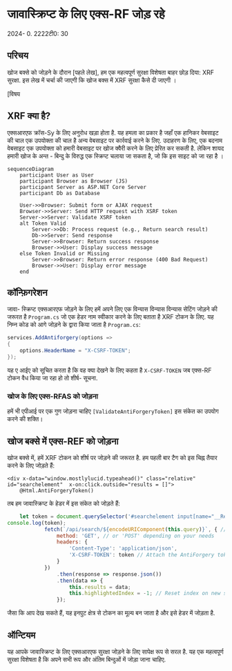 # जावास्क्रिप्ट के लिए एक्स-RF जोड़ रहे

<!--category-- ASP.NET, Javascript -->
<datetime class="hidden">2024- 0. 2222टी0: 30</datetime>

## परिचय

खोज बक्से को जोड़ने के दौरान [पहले लेख], हम एक महत्वपूर्ण सुरक्षा विशेषता बाहर छोड़ दिया: XRF सुरक्षा. इस लेख में चर्चा की जाएगी कि खोज बक्स में XRF सुरक्षा कैसे दी जाएगी ।

[विषय

## XRF क्या है?

एक्सआरएफ क्रॉस-Sy के लिए अनुरोध खड़ा होता है. यह हमला का प्रकार है जहाँ एक हानिकर वेबसाइट की चाल एक उपयोक्ता की चाल है अन्य वेबसाइट पर कार्रवाई करने के लिए. उदाहरण के लिए, एक बदनाम वेबसाइट एक उपयोक्ता को हमारी वेबसाइट पर खोज क्वैरी करने के लिए प्रेरित कर सकती है. लेकिन शायद हमारी खोज के अन्त - बिन्दु के विरुद्ध एक स्क्रिप्ट चलाया जा सकता है, जो कि इस साइट को जा रहा है ।

```mermaid
sequenceDiagram
    participant User as User
    participant Browser as Browser (JS)
    participant Server as ASP.NET Core Server
    participant Db as Database
    
    User->>Browser: Submit form or AJAX request
    Browser->>Server: Send HTTP request with XSRF token
    Server->>Server: Validate XSRF token
    alt Token Valid
        Server->>Db: Process request (e.g., Return search result)
        Db->>Server: Send response
        Server->>Browser: Return success response
        Browser->>User: Display success message
    else Token Invalid or Missing
        Server->>Browser: Return error response (400 Bad Request)
        Browser->>User: Display error message
    end

```

## कॉन्फ़िगरेशन

जावा- स्क्रिप्ट एक्सआरएफ जोड़ने के लिए हमें अपने लिए एक विन्यास विन्यास विन्यास सेटिंग जोड़ने की जरूरत है `Program.cs` जो एक हेडर नाम स्वीकार करने के लिए बताता है XRF टोकन के लिए. यह निम्न कोड को आगे जोड़ने के द्वारा किया जाता है `Program.cs`:

```csharp
services.AddAntiforgery(options =>
{
    options.HeaderName = "X-CSRF-TOKEN";
});
```

यह ए आईए को सूचित करता है कि वह क्या देखने के लिए कहता है `X-CSRF-TOKEN` जब एक्स-RF टोकन वैध किया जा रहा हो तो शीर्ष- सूचना.

### खोज के लिए एक्स-RFAS को जोड़ना

हमें भी एपीआई पर एक गुण जोड़ना चाहिए `[ValidateAntiForgeryToken]` इस संकेत का उपयोग करने की शक्‍ति।

## खोज बक्से में एक्स-REF को जोड़ना

खोज बक्से में, हमें XRF टोकन को शीर्ष पर जोड़ने की जरूरत है. हम पहली बार टैग को इस चिह्न तैयार करने के लिए जोड़ते हैं:

```razor
<div x-data="window.mostlylucid.typeahead()" class="relative" id="searchelement"  x-on:click.outside="results = []">
    @Html.AntiForgeryToken()
```

तब हम जावास्क्रिप्ट के हेडर में इस संकेत को जोड़ते हैं:

```javascript
    let token = document.querySelector('#searchelement input[name="__RequestVerificationToken"]').value;
console.log(token);
            fetch(`/api/search/${encodeURIComponent(this.query)}`, { // Fixed the backtick and closing bracket
                method: 'GET', // or 'POST' depending on your needs
                headers: {
                    'Content-Type': 'application/json',
                    'X-CSRF-TOKEN': token // Attach the AntiForgery token in the headers
                }
            })
                .then(response => response.json())
                .then(data => {
                    this.results = data;
                    this.highlightedIndex = -1; // Reset index on new search
                });

```

जैसा कि आप देख सकते हैं, यह इनपुट क्षेत्र से टोकन का मूल्य बन जाता है और इसे हेडर में जोड़ता है.

## ऑन्टियम

यह आपके जावास्क्रिप्ट के लिए एक्सआरएफ सुरक्षा जोड़ने के लिए सापेक्ष रूप से सरल है. यह एक महत्वपूर्ण सुरक्षा विशेषता है कि अपने सभी रूप और अंतिम बिन्दुओं में जोड़ा जाना चाहिए.
